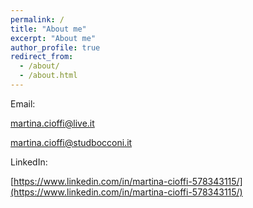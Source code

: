 ```yaml
---
permalink: /
title: "About me"
excerpt: "About me"
author_profile: true
redirect_from: 
  - /about/
  - /about.html
---
```


Email:

martina.cioffi@live.it

martina.cioffi@studbocconi.it

LinkedIn:

[https://www.linkedin.com/in/martina-cioffi-578343115/](https://www.linkedin.com/in/martina-cioffi-578343115/)
